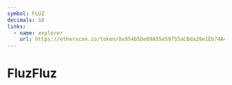 ```yaml
---
symbol: FLUZ
decimals: 18
links:
  - name: explorer
    url: https://etherscan.io/token/0x954b5De09A55e59755aCBda29e1Eb74A45D30175
---
```


# FluzFluz
